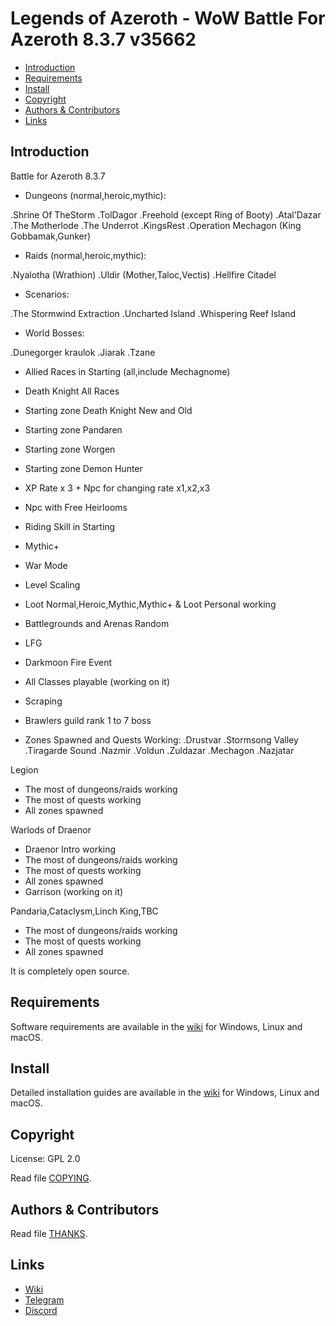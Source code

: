 # Legends of Azeroth - WoW Battle For Azeroth 8.3.7 v35662

* [Introduction](#introduction)
* [Requirements](#requirements)
* [Install](#install)
* [Copyright](#copyright)
* [Authors &amp; Contributors](#authors--contributors)
* [Links](#links)


## Introduction

Battle for Azeroth 8.3.7

- Dungeons (normal,heroic,mythic):

.Shrine Of TheStorm
.TolDagor
.Freehold (except Ring of Booty)
.Atal'Dazar
.The Motherlode
.The Underrot
.KingsRest
.Operation Mechagon (King Gobbamak,Gunker)

- Raids (normal,heroic,mythic):

.Nyalotha (Wrathion)
.Uldir (Mother,Taloc,Vectis)
.Hellfire Citadel

- Scenarios:

.The Stormwind Extraction
.Uncharted Island
.Whispering Reef Island

- World Bosses:

.Dunegorger kraulok
.Jiarak
.Tzane

- Allied Races in Starting (all,include Mechagnome)
- Death Knight All Races
- Starting zone Death Knight New and Old
- Starting zone Pandaren
- Starting zone Worgen
- Starting zone Demon Hunter

- XP Rate x 3 + Npc for changing rate x1,x2,x3
- Npc with Free Heirlooms
- Riding Skill in Starting
- Mythic+
- War Mode
- Level Scaling
- Loot Normal,Heroic,Mythic,Mythic+ & Loot Personal working
- Battlegrounds and Arenas Random
- LFG
- Darkmoon Fire Event
- All Classes playable (working on it)
- Scraping
- Brawlers guild rank 1 to 7 boss

- Zones Spawned and Quests Working:
.Drustvar
.Stormsong Valley
.Tiragarde Sound
.Nazmir
.Voldun
.Zuldazar
.Mechagon
.Nazjatar

Legion

- The most of dungeons/raids working
- The most of quests working
- All zones spawned

Warlods of Draenor

- Draenor Intro working
- The most of dungeons/raids working
- The most of quests working
- All zones spawned
- Garrison (working on it)

Pandaria,Cataclysm,Linch King,TBC

- The most of dungeons/raids working
- The most of quests working
- All zones spawned

It is completely open source.


## Requirements

Software requirements are available in the [wiki](https://www.trinitycore.info/display/tc/Requirements) for
Windows, Linux and macOS.

## Install

Detailed installation guides are available in the [wiki](https://www.trinitycore.info/display/tc/Installation+Guide) for
Windows, Linux and macOS.


## Copyright

License: GPL 2.0

Read file [COPYING](COPYING).

## Authors &amp; Contributors

Read file [THANKS](THANKS).

## Links

* [Wiki](https://www.trinitycore.info)
* [Telegram](https://t.me/shadowmoonwow)
* [Discord](https://discord.gg/CjNUM2UWyw)
